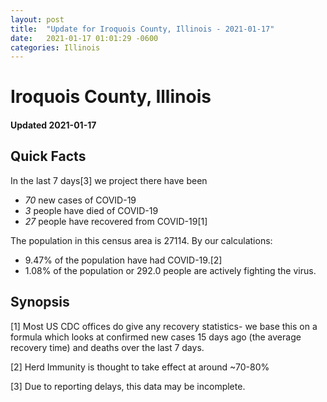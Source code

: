 ```yaml
---
layout: post
title:  "Update for Iroquois County, Illinois - 2021-01-17"
date:   2021-01-17 01:01:29 -0600
categories: Illinois
---
```


# Iroquois County, Illinois
#### Updated 2021-01-17

## Quick Facts

In the last 7 days[3] we project there have been
- *70* new cases of COVID-19
- *3* people have died of COVID-19
- *27* people have recovered from COVID-19[1]

The population in this census area is 27114. By our calculations:
- 9.47% of the population have had COVID-19.[2]
- 1.08% of the population or 292.0 people are actively fighting the virus.

## Synopsis




[1] Most US CDC offices do give any recovery statistics- we base this on a formula which looks at confirmed new cases
15 days ago (the average recovery time) and deaths over the last 7 days.

[2] Herd Immunity is thought to take effect at around ~70-80%

[3] Due to reporting delays, this data may be incomplete.
 
    